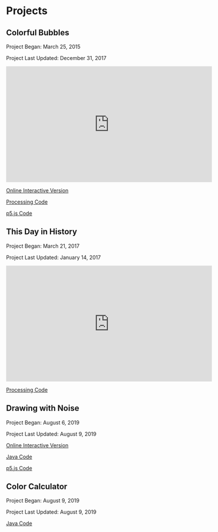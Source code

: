 # Projects

## Colorful Bubbles

Project Began: March 25, 2015

Project Last Updated: December 31, 2017

<iframe width="560" height="315" src="https://www.youtube.com/embed/7uNn9-0Eb1E" frameborder="0" gesture="media" allow="encrypted-media" allowfullscreen></iframe>

[Online Interactive Version](ColorfulBubbles/index.html)

[Processing Code](https://github.com/blwatkins/MiniProjects/tree/master/Colorful_Bubbles)

[p5.js Code](https://github.com/blwatkins/MiniProjects/tree/master/docs/ColorfulBubbles)

## This Day in History

Project Began: March 21, 2017

Project Last Updated: January 14, 2017

<iframe width="560" height="315" src="https://www.youtube.com/embed/R_a83uiELcI" frameborder="0" allow="autoplay; encrypted-media" allowfullscreen></iframe>

[Processing Code](https://github.com/blwatkins/MiniProjects/tree/master/This_Day_In_History)

## Drawing with Noise

Project Began: August 6, 2019

Project Last Updated: August 9, 2019

[Online Interactive Version](DrawingWithNoise/index.html)

[Java Code](https://github.com/blwatkins/MiniProjects/tree/master/Drawing_with_Noise/src)

[p5.js Code](https://github.com/blwatkins/MiniProjects/tree/master/docs/DrawingWithNoise)

## Color Calculator

Project Began: August 9, 2019

Project Last Updated: August 9, 2019

[Java Code](https://github.com/blwatkins/MiniProjects/tree/master/Color_Calculator/src)
